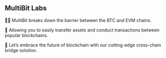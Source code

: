 ## MultiBit Labs


👩‍💻 MultiBit breaks down the barrier between the BTC and EVM chains.

🍿 Allowing you to easily transfer assets and conduct transactions between popular blockchains. 

🧙 Let’s embrace the future of blockchain with our cutting-edge cross-chain bridge solution.
